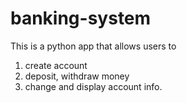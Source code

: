 # banking-system
This is a python app that allows users to 
1. create account
2. deposit, withdraw money
3. change and display account info.
